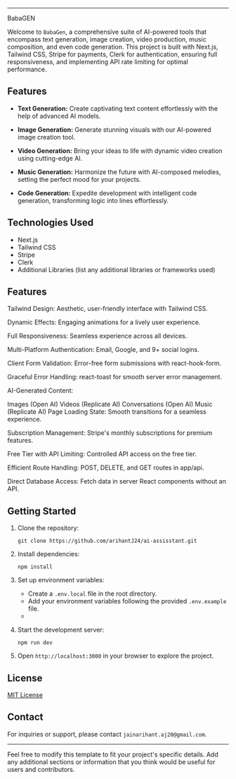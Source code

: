 

---

BabaGEN

Welcome to `BabaGen`, a comprehensive suite of AI-powered tools that encompass text generation, image creation, video production, music composition, and even code generation. This project is built with Next.js, Tailwind CSS, Stripe for payments, Clerk for authentication, ensuring full responsiveness, and implementing API rate limiting for optimal performance.

## Features

- **Text Generation:** Create captivating text content effortlessly with the help of advanced AI models.

- **Image Generation:** Generate stunning visuals with our AI-powered image creation tool.

- **Video Generation:** Bring your ideas to life with dynamic video creation using cutting-edge AI.

- **Music Generation:** Harmonize the future with AI-composed melodies, setting the perfect mood for your projects.

- **Code Generation:** Expedite development with intelligent code generation, transforming logic into lines effortlessly.

## Technologies Used

- Next.js
- Tailwind CSS
- Stripe
- Clerk
- Additional Libraries (list any additional libraries or frameworks used)

## Features 
Tailwind Design: Aesthetic, user-friendly interface with Tailwind CSS.

Dynamic Effects: Engaging animations for a lively user experience.

Full Responsiveness: Seamless experience across all devices.

Multi-Platform Authentication: Email, Google, and 9+ social logins.

Client Form Validation: Error-free form submissions with react-hook-form.

Graceful Error Handling: react-toast for smooth server error management.

AI-Generated Content:

Images (Open AI)
Videos (Replicate AI)
Conversations (Open AI)
Music (Replicate AI)
Page Loading State: Smooth transitions for a seamless experience.

Subscription Management: Stripe's monthly subscriptions for premium features.

Free Tier with API Limiting: Controlled API access on the free tier.

Efficient Route Handling: POST, DELETE, and GET routes in app/api.

Direct Database Access: Fetch data in server React components without an API.



## Getting Started

1. Clone the repository:
   ```
   git clone https://github.com/arihantJ24/ai-assisstant.git
   ```

2. Install dependencies:
   ```
   npm install
   ```

3. Set up environment variables:
   - Create a `.env.local` file in the root directory.
   - Add your environment variables following the provided `.env.example` file.
   - 

4. Start the development server:
   ```
   npm run dev
   ```

5. Open `http://localhost:3000` in your browser to explore the project.



## License

[MIT License](LICENSE)

## Contact

For inquiries or support, please contact `jainarihant.aj20@gmail.com`.

---

Feel free to modify this template to fit your project's specific details. Add any additional sections or information that you think would be useful for users and contributors.
